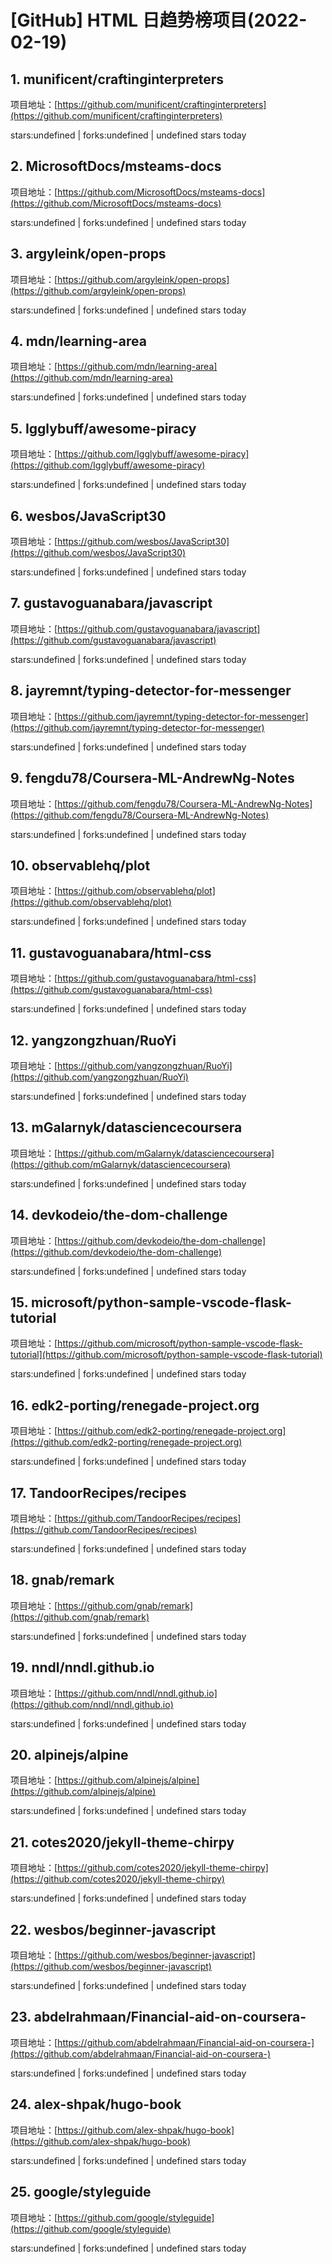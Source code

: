 # [GitHub] HTML 日趋势榜项目(2022-02-19)

## 1. munificent/craftinginterpreters 

项目地址：[https://github.com/munificent/craftinginterpreters](https://github.com/munificent/craftinginterpreters)

stars:undefined | forks:undefined | undefined stars today 



## 2. MicrosoftDocs/msteams-docs 

项目地址：[https://github.com/MicrosoftDocs/msteams-docs](https://github.com/MicrosoftDocs/msteams-docs)

stars:undefined | forks:undefined | undefined stars today 



## 3. argyleink/open-props 

项目地址：[https://github.com/argyleink/open-props](https://github.com/argyleink/open-props)

stars:undefined | forks:undefined | undefined stars today 



## 4. mdn/learning-area 

项目地址：[https://github.com/mdn/learning-area](https://github.com/mdn/learning-area)

stars:undefined | forks:undefined | undefined stars today 



## 5. Igglybuff/awesome-piracy 

项目地址：[https://github.com/Igglybuff/awesome-piracy](https://github.com/Igglybuff/awesome-piracy)

stars:undefined | forks:undefined | undefined stars today 



## 6. wesbos/JavaScript30 

项目地址：[https://github.com/wesbos/JavaScript30](https://github.com/wesbos/JavaScript30)

stars:undefined | forks:undefined | undefined stars today 



## 7. gustavoguanabara/javascript 

项目地址：[https://github.com/gustavoguanabara/javascript](https://github.com/gustavoguanabara/javascript)

stars:undefined | forks:undefined | undefined stars today 



## 8. jayremnt/typing-detector-for-messenger 

项目地址：[https://github.com/jayremnt/typing-detector-for-messenger](https://github.com/jayremnt/typing-detector-for-messenger)

stars:undefined | forks:undefined | undefined stars today 



## 9. fengdu78/Coursera-ML-AndrewNg-Notes 

项目地址：[https://github.com/fengdu78/Coursera-ML-AndrewNg-Notes](https://github.com/fengdu78/Coursera-ML-AndrewNg-Notes)

stars:undefined | forks:undefined | undefined stars today 



## 10. observablehq/plot 

项目地址：[https://github.com/observablehq/plot](https://github.com/observablehq/plot)

stars:undefined | forks:undefined | undefined stars today 



## 11. gustavoguanabara/html-css 

项目地址：[https://github.com/gustavoguanabara/html-css](https://github.com/gustavoguanabara/html-css)

stars:undefined | forks:undefined | undefined stars today 



## 12. yangzongzhuan/RuoYi 

项目地址：[https://github.com/yangzongzhuan/RuoYi](https://github.com/yangzongzhuan/RuoYi)

stars:undefined | forks:undefined | undefined stars today 



## 13. mGalarnyk/datasciencecoursera 

项目地址：[https://github.com/mGalarnyk/datasciencecoursera](https://github.com/mGalarnyk/datasciencecoursera)

stars:undefined | forks:undefined | undefined stars today 



## 14. devkodeio/the-dom-challenge 

项目地址：[https://github.com/devkodeio/the-dom-challenge](https://github.com/devkodeio/the-dom-challenge)

stars:undefined | forks:undefined | undefined stars today 



## 15. microsoft/python-sample-vscode-flask-tutorial 

项目地址：[https://github.com/microsoft/python-sample-vscode-flask-tutorial](https://github.com/microsoft/python-sample-vscode-flask-tutorial)

stars:undefined | forks:undefined | undefined stars today 



## 16. edk2-porting/renegade-project.org 

项目地址：[https://github.com/edk2-porting/renegade-project.org](https://github.com/edk2-porting/renegade-project.org)

stars:undefined | forks:undefined | undefined stars today 



## 17. TandoorRecipes/recipes 

项目地址：[https://github.com/TandoorRecipes/recipes](https://github.com/TandoorRecipes/recipes)

stars:undefined | forks:undefined | undefined stars today 



## 18. gnab/remark 

项目地址：[https://github.com/gnab/remark](https://github.com/gnab/remark)

stars:undefined | forks:undefined | undefined stars today 



## 19. nndl/nndl.github.io 

项目地址：[https://github.com/nndl/nndl.github.io](https://github.com/nndl/nndl.github.io)

stars:undefined | forks:undefined | undefined stars today 



## 20. alpinejs/alpine 

项目地址：[https://github.com/alpinejs/alpine](https://github.com/alpinejs/alpine)

stars:undefined | forks:undefined | undefined stars today 



## 21. cotes2020/jekyll-theme-chirpy 

项目地址：[https://github.com/cotes2020/jekyll-theme-chirpy](https://github.com/cotes2020/jekyll-theme-chirpy)

stars:undefined | forks:undefined | undefined stars today 



## 22. wesbos/beginner-javascript 

项目地址：[https://github.com/wesbos/beginner-javascript](https://github.com/wesbos/beginner-javascript)

stars:undefined | forks:undefined | undefined stars today 



## 23. abdelrahmaan/Financial-aid-on-coursera- 

项目地址：[https://github.com/abdelrahmaan/Financial-aid-on-coursera-](https://github.com/abdelrahmaan/Financial-aid-on-coursera-)

stars:undefined | forks:undefined | undefined stars today 



## 24. alex-shpak/hugo-book 

项目地址：[https://github.com/alex-shpak/hugo-book](https://github.com/alex-shpak/hugo-book)

stars:undefined | forks:undefined | undefined stars today 



## 25. google/styleguide 

项目地址：[https://github.com/google/styleguide](https://github.com/google/styleguide)

stars:undefined | forks:undefined | undefined stars today 



